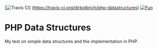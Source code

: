 [![Travis CI](https://img.shields.io/travis/dirkolbrich/php-datastructures/master.svg?style=flat-square)]
(https://travis-ci.org/dirkolbrich/php-datastructures)
[![Fun](https://img.shields.io/badge/fun-100%-brightgreen.svg?style=flat-square)]()

# PHP Data Structures

My test on simple data structures and the implementation in PHP.